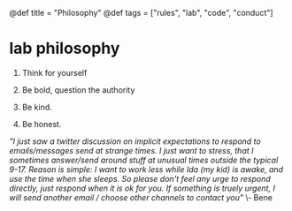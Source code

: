 @def title = "Philosophy"
@def tags = ["rules", "lab", "code", "conduct"]

# lab philosophy 
1. Think for yourself
   
2. Be bold, question the authority
   
3. Be kind.
   
4. Be honest.

*"I just saw a twitter discussion on implicit expectations to respond to emails/messages send at strange times. I just want to stress, that I sometimes answer/send around stuff at unusual times outside the typical 9-17. Reason is simple: I want to work less while Ida (my kid) is awake, and use the time when she sleeps. So please don't feel any urge to respond directly, just respond when it is ok for you. If something is truely urgent, I will send another email / choose other channels to contact you"* 
\\- Bene
